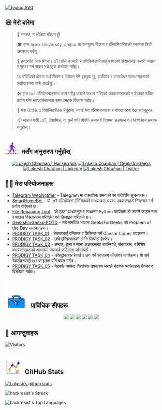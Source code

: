 [![Typing SVG](https://readme-typing-svg.demolab.com?font=Fira+Code&weight=800&size=22&pause=1000&center=true&vCenter=true&width=835&lines=%F0%9F%91%8B%E0%A4%A8%E0%A4%AE%E0%A4%B8%E0%A5%8D%E0%A4%95%E0%A4%BE%E0%A4%B0+%E0%A4%86%E0%A4%97%E0%A4%A8%E0%A5%8D%E0%A4%A4%E0%A5%81%E0%A4%95%E0%A4%B9%E0%A4%B0%E0%A5%81%E0%A5%A4+%E0%A4%AF%E0%A4%B9%E0%A4%BE%E0%A4%81+%E0%A4%B8%E0%A5%8D%E0%A4%B5%E0%A4%BE%E0%A4%97%E0%A4%A4+%E0%A4%9B!%F0%9F%91%8B;%F0%9F%9A%80+%E0%A4%B8%E0%A4%81%E0%A4%97%E0%A5%88+%E0%A4%AE%E0%A4%B9%E0%A4%BE%E0%A4%A8%E0%A4%A4%E0%A4%BE+%E0%A4%B8%E0%A4%BF%E0%A4%B0%E0%A5%8D%E0%A4%9C%E0%A4%A8%E0%A4%BE+%E0%A4%97%E0%A4%B0%E0%A5%8C%E0%A4%81!+%F0%9F%9A%80;%E2%9C%A8+%E0%A4%AA%E0%A5%8D%E0%A4%B0%E0%A4%B5%E0%A4%BF%E0%A4%A7%E0%A4%BF%E0%A4%95%E0%A5%8B+%E0%A4%B8%E0%A4%82%E0%A4%B8%E0%A4%BE%E0%A4%B0%E0%A4%AE%E0%A4%BE+%E0%A4%B0+%E0%A4%A4%E0%A5%8D%E0%A4%AF%E0%A4%B8%E0%A4%95%E0%A4%BE+%E0%A4%AA%E0%A4%B0%E0%A5%87%E0%A5%A4+%E2%9C%A8)](https://git.io/typing-svg)

## 😄 मेरो बारेमा
> 👋 नमस्ते, म लोकेश चौहान हुँ!

> 🎓 हाल Apex University, Jaipur मा कम्प्युटर विज्ञान र ईन्जिनियरिङको स्नातक डिग्री अध्ययन गर्दैछु।

> 🌟 इन्टरनेट अफ थिंग्स (IoT) प्रति उत्साही र प्रविधिले हामीलाई वरपरको संसारलाई कसरी जडान र सुधार गर्न सक्छ भन्ने कुरा अन्वेषण गर्दैछु।

> 🔍 प्रविधिको क्षेत्रमा सधैं सिक्न र विकास गर्न इच्छुक छु, हार्डवेयर र सफ्टवेयर समाधानहरूको एकीकरणमा रुचि राख्दैछु।

> 🛠 हाल IoT परियोजनाहरूमा काम गर्दैछु जसले जडान गरिएको उपकरणहरूको र डेटाको शक्ति प्रयोग गरेर नवप्रवर्तनात्मक समाधानहरू विकास गर्दछ।

> 🔭 मेरा GitHub रिपोजिटरीहरू हेर्नुहोस्, तपाईं मेरा परियोजनाहरू र योगदानहरू देख्न सक्नुहुन्छ।

> 📫 जडान गरौँ! IoT, प्रोग्रामिङ, वा कुनै पनि प्रविधि सम्बन्धी विषयमा छलफल गर्न निःशंकोच सम्पर्क गर्नुहोस्।

## ![Follow Me](/icon/follow.svg) मसँग अनुसरण गर्नुहोस्
<p align="center">
    <a href="https://www.hackerrank.com/profile/lokeshchauhan"><img src="https://img.shields.io/badge/Hackerrank-100000?style=plastic&logo=hackerrank&logoColor=FFFFFF&labelColor=42BA3D&color=0EA608" alt="Lokesh Chauhan | Hackerrank"/></a>
    <a href="https://auth.geeksforgeeks.org/user/lokeshchauhan"><img src="https://img.shields.io/badge/GeeksforGeeks-100000?style=plastic&logo=geeksforgeeks&logoColor=FFFFFF&labelColor=42BA3D&color=23891F" alt="Lokesh Chauhan | GeeksforGeeks"/></a>
    <a href="https://www.linkedin.com/in/lokeshchauhanapex/"><img src="https://img.shields.io/badge/Linkedin-10000?style=plastic&logo=LinkedIn&logoColor=FFFFFF&labelColor=2A79D7&color=2A79D7" alt="Lokesh Chauhan | LinkedIn"/></a>
<a href="https://x.com/dev_lokesh_"><img src="https://img.shields.io/badge/Twitter-100000?style=plastic&logo=x&logoColor=ffffff&labelColor=000000&color=0e1525" alt="Lokesh Chauhan | Twitter"/>
    </a>
</p>

## 👨‍💻 मेरा परियोजनाहरू
* [Telegram WebNotifier](https://github.com/HackResist/Telegram_WebNotifier) - Telegram मा वास्तविक समयको वेब गतिविधि सूचनाहरू।
* [SmartHomeBot](https://github.com/HackResist/SmartHomeBot) - यो IoT परियोजना टेलिग्रामको माध्यमबाट घरका उपकरणहरू नियन्त्रण गर्न प्रयोग गरिएको छ।
* [File Renaming Tool](https://github.com/HackResist/File-Renaming-Tool) - यो एउटा आधारभूत र साधारण Python कार्यक्रम हो जसले फाइल नाम र फाइल विस्तारहरू परिवर्तन गर्न डिजाइन गरिएको छ।
* [GeeksForGeeks-POTD](https://github.com/HackResist/GeeksForGeeks-POTD) - सबै समर्थित भाषामा GeeksForGeeks को Problem of the Day समाधानहरू।
* [PRODIGY TASK_01](https://github.com/HackResist/PRODIGY_CS_01) - टेक्स्टलाई एन्क्रिप्ट र डिक्रिप्ट गर्ने Caesar Cipher उपकरण।
* [PRODIGY TASK_02](https://github.com/HackResist/PRODIGY_CS_02) - छवि एन्क्रिप्शनको लागि पिक्सेल हेरफेर।
* [PRODIGY TASK_03](https://github.com/HackResist/PRODIGY_CS_03) - लम्बाइ, ठूला र साना अक्षरहरूको उपस्थिति, संख्याहरू, र विशेष क्यारेक्टरहरूको आधारमा पासवर्ड जटिलता जाँचकर्ता।
* [PRODIGY TASK_04](https://github.com/HackResist/PRODIGY_CS_04) - कीस्ट्रोकहरू रेकर्ड र लग गर्ने साधारण कीलोगर कार्यक्रम। यो सबै रेकर्डहरूलाई txt फाइलमा पनि बचत गर्दछ।
* [PRODIGY TASK_05](https://github.com/HackResist/PRODIGY_CS_05) - नेटवर्क प्याकेट विश्लेषक उपकरण जसले नेटवर्क प्याकेटहरू कैप्चर र विश्लेषण गर्दछ।

## ![Technical Skills](/icon/Skill.svg) प्राविधिक सीपहरू
<p align="center">
  <a href="https://www.open-std.org/JTC1/SC22/WG14/">
    <img src="https://skillicons.dev/icons?i=c" /></a>
 <a href="https://www.oracle.com/java/">
    <img src="https://skillicons.dev/icons?i=java" /></a>
 <a href="https://isocpp.org/">
    <img src="https://skillicons.dev/icons?i=cpp" /></a>
<a href="https://www.python.org/">
    <img src="https://skillicons.dev/icons?i=py" /></a>
<a href="https://www.gnu.org/software/bash/">
    <img src="https://skillicons.dev/icons?i=bash" /></a>
  <a href="https://ecma-international.org/publications-and-standards/standards/ecma-262/">
    <img src="https://skillicons.dev/icons?i=js" /></a>
</p>

## 👀 आगन्तुकहरू
![Visitors](https://moe-counter.glitch.me/get/@HackResist?theme=rule34)

## ![Github Stats](/icon/graph.svg) GitHub Stats 
[![Lokesh’s github stats](https://github-readme-stats.vercel.app/api?username=HackResist&show_icons=true&theme=dark&count_private=true)](https://github.com/HackResist)

![hackresist's Streak](https://github-readme-streak-stats.herokuapp.com/?user=hackresist&theme=cobalt&hide_border=false)

![hackresist's Top Languages](https://github-readme-stats.vercel.app/api/top-langs/?username=hackresist&theme=cobalt&show_icons=true&hide_border=false&layout=compact)
